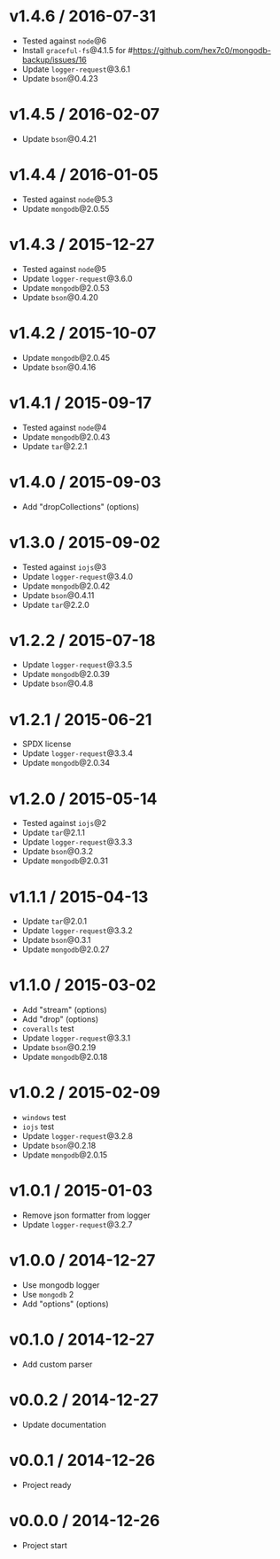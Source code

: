 v1.4.6 / 2016-07-31
==================

  * Tested against `node`@6
  * Install `graceful-fs`@4.1.5 for #https://github.com/hex7c0/mongodb-backup/issues/16
  * Update `logger-request`@3.6.1
  * Update `bson`@0.4.23

v1.4.5 / 2016-02-07
==================

  * Update `bson`@0.4.21

v1.4.4 / 2016-01-05
==================

  * Tested against `node`@5.3
  * Update `mongodb`@2.0.55

v1.4.3 / 2015-12-27
==================

  * Tested against `node`@5
  * Update `logger-request`@3.6.0
  * Update `mongodb`@2.0.53
  * Update `bson`@0.4.20

v1.4.2 / 2015-10-07
==================

  * Update `mongodb`@2.0.45
  * Update `bson`@0.4.16

v1.4.1 / 2015-09-17
==================

  * Tested against `node`@4
  * Update `mongodb`@2.0.43
  * Update `tar`@2.2.1

v1.4.0 / 2015-09-03
==================

  * Add "dropCollections" (options)

v1.3.0 / 2015-09-02
==================

  * Tested against `iojs`@3
  * Update `logger-request`@3.4.0
  * Update `mongodb`@2.0.42
  * Update `bson`@0.4.11
  * Update `tar`@2.2.0

v1.2.2 / 2015-07-18
==================

  * Update `logger-request`@3.3.5
  * Update `mongodb`@2.0.39
  * Update `bson`@0.4.8

v1.2.1 / 2015-06-21
==================

  * SPDX license
  * Update `logger-request`@3.3.4
  * Update `mongodb`@2.0.34

v1.2.0 / 2015-05-14
==================

  * Tested against `iojs`@2
  * Update `tar`@2.1.1
  * Update `logger-request`@3.3.3
  * Update `bson`@0.3.2
  * Update `mongodb`@2.0.31

v1.1.1 / 2015-04-13
==================

  * Update `tar`@2.0.1
  * Update `logger-request`@3.3.2
  * Update `bson`@0.3.1
  * Update `mongodb`@2.0.27

v1.1.0 / 2015-03-02
==================

  * Add "stream" (options)
  * Add "drop" (options)
  * `coveralls` test
  * Update `logger-request`@3.3.1
  * Update `bson`@0.2.19
  * Update `mongodb`@2.0.18

v1.0.2 / 2015-02-09
==================

  * `windows` test
  * `iojs` test
  * Update `logger-request`@3.2.8
  * Update `bson`@0.2.18
  * Update `mongodb`@2.0.15

v1.0.1 / 2015-01-03
==================

  * Remove json formatter from logger
  * Update `logger-request`@3.2.7

v1.0.0 / 2014-12-27
==================

  * Use mongodb logger
  * Use `mongodb` 2
  * Add "options" (options)

v0.1.0 / 2014-12-27
==================

  * Add custom parser

v0.0.2 / 2014-12-27
==================

  * Update documentation

v0.0.1 / 2014-12-26
==================

  * Project ready

v0.0.0 / 2014-12-26
==================

  * Project start
